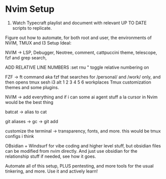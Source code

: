 # Nvim Setup

1. Watch Typecraft playlist and document with relevant UP TO DATE scripts to replicate.

Figure out how to automate, for both root and user, the environments of NVIM, TMUX and I3
Setup Ideal:

NVIM -> LSP, Debugger, Neotree, comment, cattpuccini theme, telescope, fzf and grep search, 

ADD RELATIVE LINE NUMBERS :set rnu    " toggle relative numbering on

FZF -> ft command aka fzf that searches for /personal/ and /work/ only, and then opens tmux sesh
i3 alt 1 2 3 4 5 6 workplaces
Tmux customization themes and some plugins. 

NVIM -> add everything and if i can some ai agent stuff a la cursor in Nvim would be the best thing

batcat -> alias to cat

git aliases -> gc -> git add 

customize the terminal -> transparency, fonts, and more.  this would be tmux configs i think

OBsidian + Windsurf for vibe coding and higher level stuff, but obsidian files can be modified from nvim directly. And just use obsidian for the relationship stuff if needed, see how it goes. 

Automate all of this setup, PLUS pentesting, and more tools for the usual tinkering, and more. Use it and actively learn!


